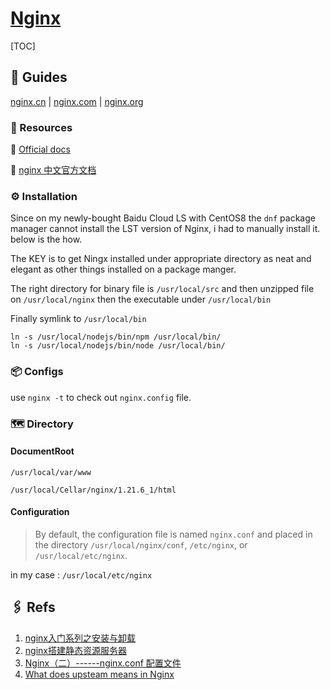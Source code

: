 # [Nginx](https://www.nginx.com)

[TOC]



## 🧭 Guides

[nginx.cn](https://www.nginx.cn)    |    [nginx.com](https://www.nginx.com)    |    [nginx.org](https://nginx.org)

### 🎁 Resources
📂 [Official docs](https://nginx.org/en/docs/)

📂 [nginx 中文官方文档](https://wizardforcel.gitbooks.io/nginx-doc/content/index.html)



### ⚙️ Installation
Since on my newly-bought Baidu Cloud LS with CentOS8 the `dnf` package manager cannot install the LST version of Nginx, i had to manually install it. below is the how.

The KEY is to get Ningx installed under appropriate directory as neat and elegant as other things installed on a package manger. 

The right directory for binary file is `/usr/local/src` and then unzipped file on `/usr/local/nginx` then the executable under `/usr/local/bin` 

Finally symlink to `/usr/local/bin`

```shell
ln -s /usr/local/nodejs/bin/npm /usr/local/bin/ 
ln -s /usr/local/nodejs/bin/node /usr/local/bin/
```


[符号链接]: https://www.geek-share.com/detail/2783343863.html


### 📦 Configs

use `nginx -t`  to check out  `nginx.config` file.


[Full Example Configuration]: https://www.nginx.com/resources/wiki/start/topics/examples/full/



### 🗺 Directory
#### DocumentRoot

`/usr/local/var/www`

`/usr/local/Cellar/nginx/1.21.6_1/html`



#### Configuration

>  By default, the configuration file is named `nginx.conf` and placed in the directory `/usr/local/nginx/conf`, `/etc/nginx`, or `/usr/local/etc/nginx`.

in my case : `/usr/local/etc/nginx`



## 🖇 Refs
1. [nginx入门系列之安装与卸载](https://www.cnblogs.com/nuccch/p/11874221.html) 
2. [nginx搭建静态资源服务器](https://zhuanlan.zhihu.com/p/55698543)
3. [Nginx（二）------nginx.conf 配置文件](https://www.cnblogs.com/ysocean/p/9384880.html) 
4. [What does upsteam means in Nginx](https://stackoverflow.com/a/5877989/16542494)

